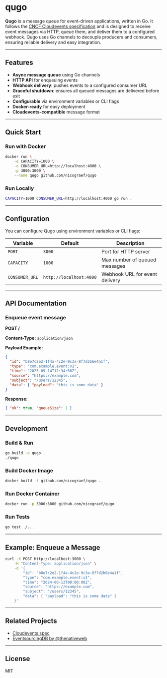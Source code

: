 # qugo

**Qugo** is a message queue for event-driven applications, written in Go. It follows the [CNCF Cloudevents specification](https://cloudevents.io) and is designed to receive event messages via HTTP, queue them, and deliver them to a configured webhook. Qugo uses Go channels to decouple producers and consumers, ensuring reliable delivery and easy integration.

---

## Features

- **Async message queue** using Go channels
- **HTTP API** for enqueuing events
- **Webhook delivery**: pushes events to a configured consumer URL
- **Graceful shutdown**: ensures all queued messages are delivered before exit
- **Configurable** via environment variables or CLI flags
- **Docker-ready** for easy deployment
- **Cloudevents-compatible** message format

---

## Quick Start

### Run with Docker

```bash
docker run \
	-e CAPACITY=1000 \
	-e CONSUMER_URL=http://localhost:4000 \
	-p 3000:3000 \
	--name qugo github.com/nicograef/qugo
```

### Run Locally

```sh
CAPACITY=1000 CONSUMER_URL=http://localhost:4000 go run .
```

---

## Configuration

You can configure Qugo using environment variables or CLI flags:

| Variable        | Default                  | Description                       |
|----------------|-------------------------|-----------------------------------|
| `PORT`         | `3000`                   | Port for HTTP server              |
| `CAPACITY`     | `1000`                   | Max number of queued messages     |
| `CONSUMER_URL` | `http://localhost:4000`  | Webhook URL for event delivery    |

---

## API Documentation

### Enqueue event message

**POST /**

**Content-Type:** `application/json`

**Payload Example:**

```json
{
  "id": "b8e7c2e2-1f4a-4c2e-9c3a-8f7d2b6e4a1f",
  "type": "com.example.event:v1",
  "time": "2025-09-14T12:34:56Z",
  "source": "https://example.com",
  "subject": "/users/12345",
  "data": { "payload": "this is some data" }
}
```

**Response:**

```json
{ "ok": true, "queueSize": 1 }
```

---

## Development

### Build & Run

```sh
go build -o qugo .
./qugo
```

### Build Docker Image

```sh
docker build -t github.com/nicograef/qugo .
```

### Run Docker Container

```sh
docker run -p 3000:3000 github.com/nicograef/qugo
```

### Run Tests

```sh
go test ./...
```

---

## Example: Enqueue a Message

```sh
curl -X POST http://localhost:3000 \
    -H "Content-Type: application/json" \
    -d '{
        "id": "b8e7c2e2-1f4a-4c2e-9c3a-8f7d2b6e4a1f",
        "type": "com.example.event:v1",
        "time": "2024-06-13T00:00:00Z",
        "source": "https://example.com",
        "subject": "/users/12345",
        "data": { "payload": "this is some data" }
    }'
```

---

## Related Projects

- [Cloudevents spec](https://github.com/cloudevents/spec/blob/v1.0.2/cloudevents/spec.md)
- [EventsourcingDB by @thenativeweb](https://www.thenativeweb.io/products/eventsourcingdb)

---

## License

MIT
